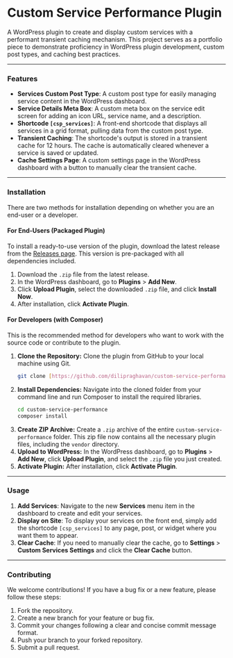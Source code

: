 # Custom Service Performance Plugin

A WordPress plugin to create and display custom services with a performant transient caching mechanism. This project serves as a portfolio piece to demonstrate proficiency in WordPress plugin development, custom post types, and caching best practices.

---

### Features

- **Services Custom Post Type**: A custom post type for easily managing service content in the WordPress dashboard.
- **Service Details Meta Box**: A custom meta box on the service edit screen for adding an icon URL, service name, and a description.
- **Shortcode `[csp_services]`**: A front-end shortcode that displays all services in a grid format, pulling data from the custom post type.
- **Transient Caching**: The shortcode's output is stored in a transient cache for 12 hours. The cache is automatically cleared whenever a service is saved or updated.
- **Cache Settings Page**: A custom settings page in the WordPress dashboard with a button to manually clear the transient cache.

---

### Installation

There are two methods for installation depending on whether you are an end-user or a developer.

#### For End-Users (Packaged Plugin)

To install a ready-to-use version of the plugin, download the latest release from the [Releases page](https://github.com/dilipraghavan/custom-service-performance/releases). This version is pre-packaged with all dependencies included.

1.  Download the `.zip` file from the latest release.
2.  In the WordPress dashboard, go to **Plugins** > **Add New**.
3.  Click **Upload Plugin**, select the downloaded `.zip` file, and click **Install Now**.
4.  After installation, click **Activate Plugin**.

#### For Developers (with Composer)

This is the recommended method for developers who want to work with the source code or contribute to the plugin.

1.  **Clone the Repository:** Clone the plugin from GitHub to your local machine using Git.
    ```bash
    git clone [https://github.com/dilipraghavan/custom-service-performance.git](https://github.com/dilipraghavan/custom-service-performance.git)
    ```
2.  **Install Dependencies:** Navigate into the cloned folder from your command line and run Composer to install the required libraries.
    ```bash
    cd custom-service-performance
    composer install
    ```
3.  **Create ZIP Archive:** Create a `.zip` archive of the entire `custom-service-performance` folder. This zip file now contains all the necessary plugin files, including the `vendor` directory.
4.  **Upload to WordPress:** In the WordPress dashboard, go to **Plugins** > **Add New**, click **Upload Plugin**, and select the `.zip` file you just created.
5.  **Activate Plugin:** After installation, click **Activate Plugin**.

---

### Usage

1.  **Add Services**: Navigate to the new **Services** menu item in the dashboard to create and edit your services.
2.  **Display on Site**: To display your services on the front end, simply add the shortcode `[csp_services]` to any page, post, or widget where you want them to appear.
3.  **Clear Cache**: If you need to manually clear the cache, go to **Settings** > **Custom Services Settings** and click the **Clear Cache** button.

---

### Contributing

We welcome contributions! If you have a bug fix or a new feature, please follow these steps:

1.  Fork the repository.
2.  Create a new branch for your feature or bug fix.
3.  Commit your changes following a clear and concise commit message format.
4.  Push your branch to your forked repository.
5.  Submit a pull request.
